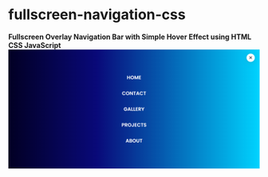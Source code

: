 # fullscreen-navigation-css
**Fullscreen Overlay Navigation Bar with Simple Hover Effect using HTML CSS JavaScript**
![PROJECT PREVIEW](https://github.com/bishwa-code/fullscreen-navigation-css/blob/main/githubimagepost.png?raw=true)
